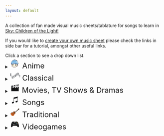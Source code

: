 ```yaml
---
layout: default
---
```


<p>A collection of fan made visual music sheets/tablature for songs to learn in <a href="https://thatskygame.com/">Sky: Children of the Light!</a></p>
<p>If you would like to <a href="./make-your-own-sheet.html">create your own music sheet</a> please check the links in side bar for a tutorial, amongst other useful links.</p>
Click a section to see a drop down list.

<details>
 <summary><font size="5"><img src="./assets/images/Anime.png"> Anime </font></summary>
  
<ul> 
 <li><a href="./songs/Big_Fish_and_Begonia.html"> Big Fish and Begonia </a></li>
 <li><a href="./songs/A_Cruel_Angels_Thesis.html"> Evangelion - A Cruel Angel's Thesis </a></li>
 <li><a href="./songs/A_Cruel_Angels_Thesis_Hard.html"> Evangelion - A Cruel Angel's Thesis (hard)</a></li>
 <li><a href="./songs/Lyras Song.html"> Fairy Tail - Lyra's Song </a></li>
<li><a href="./songs/Merry_Go_Round_of_Life.html"> Howl's Moving Castle - Merry Go Round of Life </a></li>
<li><a href="./songs/To-Loves-End-Futari-No-Kimochi.html"> Inuyasha – To Love's End (Futari No Kimochi) </a></li>
<li><a href="./songs/sky光遇——穿越时空的思念.html"> Inuyasha - 穿越时空的思念</a></li>
<li><a href="./songs/Kikis_Delivery_Service_-_A_Town.html"> Kiki's Delivery Service - A Town With An Ocean View </a></li>
<li><a href="./songs/Mitsuhas_Theme_Kimi_No_Na_wa.html"> Kimi No Na wa - Your Name - Mitsuha's Theme </a></li>
<li><a href="./songs/Dango_daikazoku.html"> Kyoto Animation - Dango Daikazoku </a></li>
 <li><a href="./songs/MDZS_Wangxian_audio_drama_ver.html"> MDZS Wangxian (audio drama ver.) </a></li>
 <li><a href="./songs/Mononoke_Hime_-_Joe_Hisaishi.html"> Mononoke Hime </a></li>
<li><a href="./songs/Hokage-Funeral.html"> Naruto – Hokage Funeral </a></li>
<li><a href="./songs/Fly-Me-to-the-Moon.html">  Neon Genesis Evangelion – Fly Me to the Moon </a></li>
<li><a href="./songs/Always_with_Me-Spirited_Away.html"> Spirited Away - Always With Me </a></li>
<li><a href="./songs/Teru_no_UtaTherrus_Song.html"> Teru no UtaTherru's Song </a></li>
 <li><a href="./songs/Tokyo_Ghoul_-_Unravel.html"> Tokyo Ghoul - Unravel </a></li>
</ul> 
</details>

<details>
 <summary><font size="5"><img src="./assets/images/Classical.png"> Classical</font></summary>

<ul>
<li><a href="./songs/Jesu-Joy-of-Mans-Desiring.html"> Bach - Jesu, Joy of Man's Desiring</a></li>
<li><a href="./songs/Fur Elise.html"> Beethoven - Für Elise</a></li>
<li><a href="./songs/Ode to Joy.html"> Beethoven - Ode to Joy</a></li>
<li><a href="./songs/Brahms Lullaby.html"> Brahms - Lullaby</a></li>
<li><a href="./songs/Sonatine-in-C.html"> Clementi - Sonatine in C</a></li>
<li><a href="./songs/Clair_de_Lune_-_Debussy.html"> Debussy - Clair de Lune</a></li>
<li><a href="./songs/Salut-dAmour-Op-12.html"> Edgar - Salut d'Amour Op.12 (Love's Greeting)</a></li>
<li><a href="./songs/Carol-of-the-Bells.html"> Leontovych - Carol of the Bells</a></li>
<li><a href="./songs/Canon-in-C.html"> Pachelbel - Canon in C</a></li>
<li><a href="./songs/Marriage_d_Amour.html"> Richard Clayderman - Marriage d'amour </a></li>
<li><a href="./songs/Gran-Vals.html"> Tárrega - Gran Vals (Nokia Ringtone)</a></li> 
</ul> 
</details>

<details>
  <summary><font size="5"><img src="./assets/images/Movie.png"> Movies, TV Shows & Dramas </font></summary>

<ul> 

<li><a href="./songs/无羁_wuji_0.html"> 陈情令（chenqingling ）main theme 无羁(wuji) </a></li>
<li><a href="./songs/A-Whole-New-World-Aladdin.html"> Aladdin – A Whole New World </a></li>
<li><a href="./songs/Anastasia_-_Once_Upon_A_December.html"> Anastasia - Once Upon A December </a></li>
<li><a href="./songs/Avatar_The_Last_Airbender_-_Avatars_Love.html"> Avatar: The last Airbender - Avatar's Love </a> </li>
<li><a href="./songs/Leaves-from-the-Vine.html"> Avatar: The last Airbender - Leaves from the Vine (Little Soldier Boy) </a> </li>
<li><a href="./songs/Beauty_And_The_Beast.html"> Beauty and the Beast </a></li>
<li><a href="./songs/Heart_and_Soul.html"> Big - Heart and Soul (Single/Duet) </a></li>
<li><a href="./songs/Tubular-Bells-Exorcist-Theme.html"> Exorcist – Tubular Bells</a></li>
<li><a href="./songs/All_Is_Found.html"> Frozen 2 - All Is Found</a></li>
<li><a href="./songs/Godfather_Theme_Speak_Softly_Love.html"> Godfather – Speak Softly, Love </a></li>
<li><a href="./songs/Harry_Potter_-_Hedwigs_Theme.html"> Harry Potter – Hedwig's Theme</a></li>
<li><a href="./songs/Test-Drive.html"> How to Train your Dragon – Test Drive</a></li>
<li><a href="./songs/The-Raiders-March-Indiana-Jones-Theme.html"> Indiana Jones – The Raiders March</a></li>
<li><a href="./songs/Jurassic-Park-Theme.html"> Jurassic Park Theme</a></li>
<li><a href="./songs/Kung_Fu_Panda_-_Oogway_Ascends.html"> Kung Fu Panda - Oogway Ascends</a></li>
<li><a href="./songs/Breaking_of_the_Fellowship.html"> Lord of the Rings - Breaking of the Fellowship </a></li>
<li><a href="./songs/Shiny.html"> Moana – Shiny </a></li>
<li><a href="./songs/How-Far-Ill-Go.html"> Moana – How Far I'll Go </a></li>
<li><a href="./songs/Falling-Slowly.html"> Once - Falling Slowly </a></li>
<li><a href="./songs/Davy_Jones_Theme.html"> Pirates of the Caribbean – Davy Jones Theme</a></li>
<li><a href="./songs/Pocahontas_-_Colors_of_the_Wind.html"> Pocahontas - Colors of the Wind</a></li>
<li><a href="./songs/Rugrats_Theme.html"> Rugrats Theme</a></li>
<li><a href="./songs/Song_of_the_Sea.html"> Song of the Sea – Lisa Hannigan – Song of the Sea</a></li>
<li><a href="./songs/Do-Re-Mi-Sound-of-Music.html"> Sound of Music – Do-Re-Mi </a></li>
<li><a href="./songs/Binary_Sunset_-_Star_Wars.html">  Star Wars – Binary Sunset</a></li>
<li><a href="./songs/The_Office_Theme.html"> The Office - The Office Theme </a></li>
<li><a href="./songs/My-Heart-Will-Go-On-Titanic-Theme.html"> Titanic Theme – My Heart Will Go On</a></li>
<li><a href="./songs/Married-Life-UP.html"> UP – Married Life </a></li>
<li><a href="./songs/Little_Boxes.html"> Weeds – Little Boxes</a></li>
<li><a href="./songs/Somewhere_Over_the_Rainbow.html"> Wizard of Oz – Somewhere Over the Rainbow</a></li>


</ul> 
</details>

<details>
 <summary><font size="5"><img src="./assets/images/MusicSheets.png"> Songs</font></summary>

<ul>  
<li><a href="./songs/Take on me.html"> A-Ah - Take on me</a></li>
<li><a href="./songs/Lonely.html"> Akon – Lonely </a></li>
<li><a href="./songs/I_Built_A_Friend.html"> Alec Benjamin - I Built A Friend </a></li>
<li><a href="./songs/thank_u_next.html"> Ariana Grande - thank u, next</a></li>
<li><a href="./songs/Astronomia-Coffin-Dance.html"> Astronomia (Coffin Dance)</a></li>
<li><a href="./songs/Redemption_Song.html"> Bob Marley – Redemption Song</a></li>
<li><a href="./songs/Eleanor Rigby.html"> Beatles, The – Eleanor Rigby</a></li>
<li><a href="./songs/Hey Jude.html"> Beatles, The – Hey Jude </a></li>
<li><a href="./songs/With a little help from my friends.html"> Beatles, The – With a little help from my friends </a></li>
<li><a href="./songs/Yellow Submarine.html"> Beatles, The – Yellow Submarine </a></li>
<li><a href="./songs/Yesterday.html"> Beatles, The – Yesterday </a></li>
<li><a href="./songs/Stand-By-Me-Bass.html"> Ben E. King - Stand By Me (Bassline) </a></li>
<li><a href="./songs/Piano-Man.html"> Billy Joel – Piano Man</a></li>
<li><a href="./songs/Hold_On.html"> Chord Overstreet - Hold On </a></li>
<li><a href="./songs/Say_So_-_Doja_Cat.html"> Doja Cat – Say So</a></li>
<li><a href="./songs/Cant-Help-Falling-in-Love-Intro.html"> Elvis Presley – Can't Help Falling in Love (Intro) </a></li>
<li><a href="./songs/graduation_photo.html"> Graduation Photo</a></li>
<li><a href="./songs/Hallelujah.html"> Hallelujah</a></li>
<li><a href="./songs/Kaze wo atsumete.html">  Happy End – Kaze wo atsumete</a></li>
<li><a href="./songs/Popcorn.html"> Hot Butter – Popcorn </a></li>
<li><a href="./songs/If_You're_Happy_and_You_Know_it.html"> If You're Happy and You Know It </a></li>
<li><a href="./songs/Young Dumb and Broke.html"> Khalid – Young Dumb & Broke </a></li>
<li><a href="./songs/Alone0.html"> Marshmello - Alone </a> </li>
<li><a href="./songs/Daydreaming.html"> Radiohead - Daydreaming </a></li>
<li><a href="./songs/Love_Like_You.html"> Rebecca Sugar – Love Like You </a></li>
<li><a href="./songs/Lost_Boy.html"> Ruth B - Lost Boy </a></li>
<li><a href="./songs/Illusionary-Daytime.html"> Shirfine – Illusionary Daytime </a></li>
<li><a href="./songs/illusionary_daytime_flute.html"> Shirfine – Illusionary Daytime Flute</a></li>
<li><a href="./songs/Superstition.html"> Stevie Wonder –  Superstition</a></li>
<li><a href="./songs/Safe_and_Sound.html"> Taylor Swift –  Safe and Sound </a></li>
 <li><a href="./songs/Sad_Song.html"> We The Kings - Sad Song </a></li>
<li><a href="./songs/Island in the Sun.html"> Weezer – Island in the Sun </a></li>
<li><a href="./songs/Last_Christmas.html"> Wham! – Last Christmas </a></li>
<li><a href="./songs/Translucent.html"> Yanaginagi –  Translucent</a></li>
<li><a href="./songs/Kiss-the-Rain.html"> Yiruma – Kiss the Rain </a></li>
<li><a href="./songs/May_Be.html"> Yiruma – May Be </a></li>
<li><a href="./songs/River-Flows-in-You.html"> Yiruma – River Flows in You</a></li>
<li><a href="./songs/You-are-my-Sunshine.html"> You are my Sunshine</a></li>

</ul>
</details>

<details>
  <summary><font size="5"><img src="./assets/images/Traditional.png"> Traditional</font></summary>

<ul>   
<li><a href="./songs/Amazing Grace.html"> Amazing Grace (John Newton)</a></li>
<li><a href="./songs/American folk songs.html"> American folk songs</a></li>
<li><a href="./songs/Drunken-Sailor.html"> Drunken Sailor</a></li>
<li><a href="./songs/Flohwalzer.html"> Flohwalzer</a></li>
<li><a href="./songs/Happy_Birthday.html"> Happy Birthday </a></li>
<li><a href="./songs/Scarborough-Fair.html"> Scarborough Fair</a></li>
<li><a href="./songs/State_Anthem_of_the_USSR.html"> Soviet Union National Anthem</a></li>
<li><a href="./songs/Tha_Mi_Sgith.html"> Tha Mi Sgith</a></li>
<li><a href="./songs/The_Skye_Boat_Song.html"> The Skye Boat Song </a></li>
<li><a href="./songs/Wedding_March.html"> Wedding March </a></li>
</ul> 
</details>

<details>
 <summary><font size="5"><img src="./assets/images/VideoGames.png"> Videogames</font></summary>

<ul>   
<li><a href="./songs/Build-that-wall-Bastion.html"> Bastion - Build That Wall (Zia's Theme)</a></li>
<li><a href="./songs/Threshold.html"> Journey - Threshold </a></li>
 <li><a href="./songs/Kahoot_Lobby_Theme.html"> Kahoot Lobby Theme </a></li>
<li><a href="./songs/Dearly Beloved.html"> Kingdom Hearts – Dearly Beloved </a></li>
<li><a href="./songs/Klonoa_Title_Screen.html"> Klonoa Title Screen </a></li>
<li><a href="./songs/Song_Of_Storms.html"> Legend of Zelda – Song of Storms</a></li>
<li><a href="./songs/Zelda Lullaby.html"> Legend of Zelda - Zelda's Lullaby</a></li> 
<li><a href="./songs/c418_sweden.html"> Minecraft – Sweden </a></li>
<li><a href="./songs/Emils-Sacrifice-NIER.html">  NieR – Emil's Sacrifice </a></li>
<li><a href="./songs/Shadowlord-NieR.html">  NieR – Shadowlord </a></li>
<li><a href="./songs/Pokemon-Center-Theme.html"> Pokemon Center Theme</a></li>
<li><a href="./songs/Promise_Reprise_-_Silent_Hill_2.html"> Silent Hill 2 - Promise (Reprise) </a></li>
<li><a href="./songs/Stardew_Valley_-_Wind_can_be_Still_Winter.html"> Stardew Valley - Wind can be still Winter </a></li>
<li><a href="./songs/Super Mario (simple version).html"> Super Mario NES Theme (simple version)</a></li>
<li><a href="./songs/Super Mario.html"> Super Mario NES Theme (with chords)</a></li>
<li><a href="./songs/Korobeiniki-Tetris-Theme.html"> Tetris Theme - Korobeiniki</a></li>
<li><a href="./songs/Future_Days.html"> The Last Of Us II - Future Days </a></li>
<li><a href="./songs/Hoshi_no_Arika_-_Trails_in_the_Sky_FC.html"> Trails in the Sky FC - Hoshi no Arika </a></li>
</ul> 
</details>

